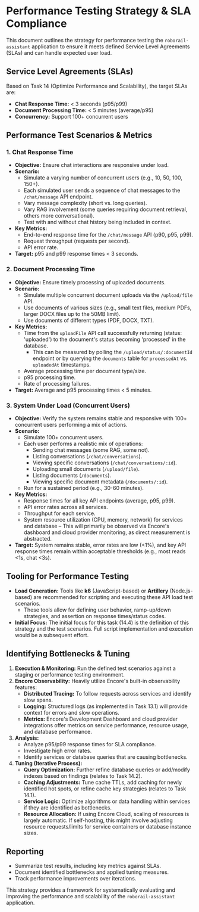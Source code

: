 # Performance Testing Strategy & SLA Compliance

This document outlines the strategy for performance testing the `roborail-assistant` application to ensure it meets defined Service Level Agreements (SLAs) and can handle expected user load.

## Service Level Agreements (SLAs)

Based on Task 14 (Optimize Performance and Scalability), the target SLAs are:

*   **Chat Response Time:** < 3 seconds (p95/p99)
*   **Document Processing Time:** < 5 minutes (average/p95)
*   **Concurrency:** Support 100+ concurrent users

## Performance Test Scenarios & Metrics

### 1. Chat Response Time

*   **Objective:** Ensure chat interactions are responsive under load.
*   **Scenario:**
    *   Simulate a varying number of concurrent users (e.g., 10, 50, 100, 150+).
    *   Each simulated user sends a sequence of chat messages to the `/chat/message` API endpoint.
    *   Vary message complexity (short vs. long queries).
    *   Vary RAG involvement (some queries requiring document retrieval, others more conversational).
    *   Test with and without chat history being included in context.
*   **Key Metrics:**
    *   End-to-end response time for the `/chat/message` API (p90, p95, p99).
    *   Request throughput (requests per second).
    *   API error rate.
*   **Target:** p95 and p99 response times < 3 seconds.

### 2. Document Processing Time

*   **Objective:** Ensure timely processing of uploaded documents.
*   **Scenario:**
    *   Simulate multiple concurrent document uploads via the `/upload/file` API.
    *   Use documents of various sizes (e.g., small text files, medium PDFs, larger DOCX files up to the 50MB limit).
    *   Use documents of different types (PDF, DOCX, TXT).
*   **Key Metrics:**
    *   Time from the `uploadFile` API call successfully returning (status: 'uploaded') to the document's status becoming 'processed' in the database.
        *   This can be measured by polling the `/upload/status/:documentId` endpoint or by querying the `documents` table for `processedAt` vs. `uploadedAt` timestamps.
    *   Average processing time per document type/size.
    *   p95 processing time.
    *   Rate of processing failures.
*   **Target:** Average and p95 processing times < 5 minutes.

### 3. System Under Load (Concurrent Users)

*   **Objective:** Verify the system remains stable and responsive with 100+ concurrent users performing a mix of actions.
*   **Scenario:**
    *   Simulate 100+ concurrent users.
    *   Each user performs a realistic mix of operations:
        *   Sending chat messages (some RAG, some not).
        *   Listing conversations (`/chat/conversations`).
        *   Viewing specific conversations (`/chat/conversations/:id`).
        *   Uploading small documents (`/upload/file`).
        *   Listing documents (`/documents`).
        *   Viewing specific document metadata (`/documents/:id`).
    *   Run for a sustained period (e.g., 30-60 minutes).
*   **Key Metrics:**
    *   Response times for all key API endpoints (average, p95, p99).
    *   API error rates across all services.
    *   Throughput for each service.
    *   System resource utilization (CPU, memory, network) for services and database – This will primarily be observed via Encore's dashboard and cloud provider monitoring, as direct measurement is abstracted.
*   **Target:** System remains stable, error rates are low (<1%), and key API response times remain within acceptable thresholds (e.g., most reads <1s, chat <3s).

## Tooling for Performance Testing

*   **Load Generation:** Tools like **k6** (JavaScript-based) or **Artillery** (Node.js-based) are recommended for scripting and executing these API load test scenarios.
    *   These tools allow for defining user behavior, ramp-up/down strategies, and assertion on response times/status codes.
*   **Initial Focus:** The initial focus for this task (14.4) is the definition of this strategy and the test scenarios. Full script implementation and execution would be a subsequent effort.

## Identifying Bottlenecks & Tuning

1.  **Execution & Monitoring:** Run the defined test scenarios against a staging or performance testing environment.
2.  **Encore Observability:** Heavily utilize Encore's built-in observability features:
    *   **Distributed Tracing:** To follow requests across services and identify slow spans.
    *   **Logging:** Structured logs (as implemented in Task 13.1) will provide context for errors and slow operations.
    *   **Metrics:** Encore's Development Dashboard and cloud provider integrations offer metrics on service performance, resource usage, and database performance.
3.  **Analysis:**
    *   Analyze p95/p99 response times for SLA compliance.
    *   Investigate high error rates.
    *   Identify services or database queries that are causing bottlenecks.
4.  **Tuning (Iterative Process):**
    *   **Query Optimization:** Further refine database queries or add/modify indexes based on findings (relates to Task 14.2).
    *   **Caching Adjustments:** Tune cache TTLs, add caching for newly identified hot spots, or refine cache key strategies (relates to Task 14.1).
    *   **Service Logic:** Optimize algorithms or data handling within services if they are identified as bottlenecks.
    *   **Resource Allocation:** If using Encore Cloud, scaling of resources is largely automatic. If self-hosting, this might involve adjusting resource requests/limits for service containers or database instance sizes.

## Reporting

*   Summarize test results, including key metrics against SLAs.
*   Document identified bottlenecks and applied tuning measures.
*   Track performance improvements over iterations.

This strategy provides a framework for systematically evaluating and improving the performance and scalability of the `roborail-assistant` application. 